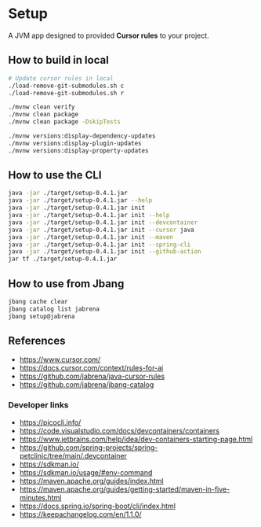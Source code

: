 # Setup

A JVM app designed to provided **Cursor rules** to your project.

## How to build in local

```bash
# Update cursor rules in local
./load-remove-git-submodules.sh c
./load-remove-git-submodules.sh r

./mvnw clean verify
./mvnw clean package
./mvnw clean package -DskipTests

./mvnw versions:display-dependency-updates
./mvnw versions:display-plugin-updates
./mvnw versions:display-property-updates
```

## How to use the CLI

```bash
java -jar ./target/setup-0.4.1.jar
java -jar ./target/setup-0.4.1.jar --help
java -jar ./target/setup-0.4.1.jar init
java -jar ./target/setup-0.4.1.jar init --help
java -jar ./target/setup-0.4.1.jar init --devcontainer
java -jar ./target/setup-0.4.1.jar init --cursor java
java -jar ./target/setup-0.4.1.jar init --maven
java -jar ./target/setup-0.4.1.jar init --spring-cli
java -jar ./target/setup-0.4.1.jar init --github-action
jar tf ./target/setup-0.4.1.jar
```

## How to use from Jbang

```bash
jbang cache clear
jbang catalog list jabrena
jbang setup@jabrena
```

## References

- https://www.cursor.com/
- https://docs.cursor.com/context/rules-for-ai
- https://github.com/jabrena/java-cursor-rules
- https://github.com/jabrena/jbang-catalog

### Developer links

- https://picocli.info/
- https://code.visualstudio.com/docs/devcontainers/containers
- https://www.jetbrains.com/help/idea/dev-containers-starting-page.html
- https://github.com/spring-projects/spring-petclinic/tree/main/.devcontainer
- https://sdkman.io/
- https://sdkman.io/usage/#env-command
- https://maven.apache.org/guides/index.html
- https://maven.apache.org/guides/getting-started/maven-in-five-minutes.html
- https://docs.spring.io/spring-boot/cli/index.html
- https://keepachangelog.com/en/1.1.0/
